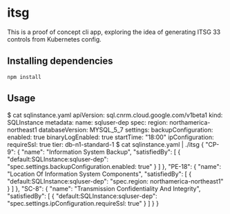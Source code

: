 # itsg

This is a proof of concept cli app, exploring the idea of generating ITSG 33 controls from Kubernetes config.


## Installing dependencies

```
npm install
```

## Usage
$ cat sqlinstance.yaml
apiVersion: sql.cnrm.cloud.google.com/v1beta1
kind: SQLInstance
metadata:
  name: sqluser-dep
spec:
  region: northamerica-northeast1
  databaseVersion: MYSQL_5_7
  settings:
    backupConfiguration:
      enabled: true
      binaryLogEnabled: true
      startTime: "18:00"
    ipConfiguration:
      requireSsl: true
    tier: db-n1-standard-1
$ cat sqlinstance.yaml | ./itsg
{
  "CP-9": {
    "name": "Information System Backup",
    "satisfiedBy": [
      {
        "default:SQLInstance:sqluser-dep": "spec.settings.backupConfiguration.enabled: true"
      }
    ]
  },
  "PE-18": {
    "name": "Location Of Information System Components",
    "satisfiedBy": [
      {
        "default:SQLInstance:sqluser-dep": "spec.region: northamerica-northeast1"
      }
    ]
  },
  "SC-8": {
    "name": "Transmission Confidentiality And Integrity",
    "satisfiedBy": [
      {
        "default:SQLInstance:sqluser-dep": "spec.settings.ipConfiguration.requireSsl: true"
      }
    ]
  }
}
```
